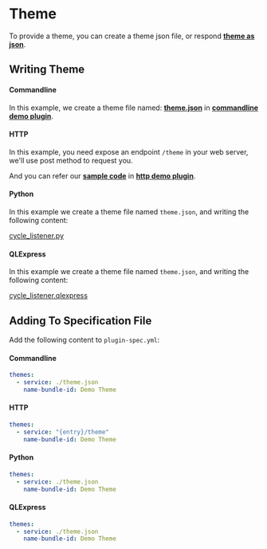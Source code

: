 # Theme

To provide a theme, you can create a theme json file, or respond [**theme as json**](appendix/theme.md#theme).

## Writing Theme

<!-- tabs:start -->

#### **Commandline**

In this example, we create a theme file named: [**theme.json**](https://github.com/myrestop/myflow-plugin-guide/tree/master/general-plugin-guide/commandline-demo-plugin/theme.json) in [**commandline demo plugin**](https://github.com/myrestop/myflow-plugin-guide/tree/master/general-plugin-guide/commandline-demo-plugin).

#### **HTTP**

In this example, you need expose an endpoint `/theme` in your web server, we'll use post method to request you.

And you can refer our [**sample code**](https://github.com/myrestop/myflow-plugin-guide/tree/master/general-plugin-guide/http-demo-plugin/src/main/kotlin/runflow/Main.kt) in [**http demo plugin**](https://github.com/myrestop/myflow-plugin-guide/tree/master/general-plugin-guide/http-demo-plugin).

#### **Python**

In this example we create a theme file named `theme.json`, and writing the following content:

[cycle_listener.py](python-demo-plugin/theme.json ':include :type=code')

#### **QLExpress**

In this example we create a theme file named `theme.json`, and writing the following content:

[cycle_listener.qlexpress](qlexpress-demo-plugin/theme.json ':include :type=code')

<!-- tabs:end -->

## Adding To Specification File

Add the following content to `plugin-spec.yml`:

<!-- tabs:start -->

#### **Commandline**

```yaml
themes:
  - service: ./theme.json
    name-bundle-id: Demo Theme
```

#### **HTTP**

```yaml
themes:
  - service: "{entry}/theme"
    name-bundle-id: Demo Theme
```

#### **Python**

```yaml
themes:
  - service: ./theme.json
    name-bundle-id: Demo Theme
```

#### **QLExpress**

```yaml
themes:
  - service: ./theme.json
    name-bundle-id: Demo Theme
```

<!-- tabs:end -->